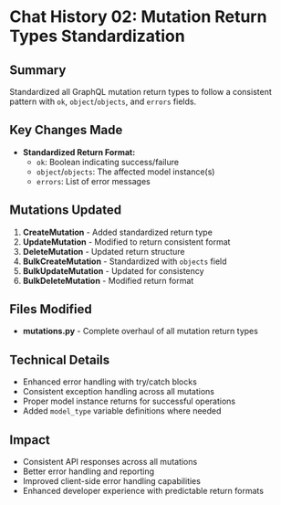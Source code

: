 # Chat History 02: Mutation Return Types Standardization

## Summary
Standardized all GraphQL mutation return types to follow a consistent pattern with `ok`, `object`/`objects`, and `errors` fields.

## Key Changes Made
- **Standardized Return Format:**
  - `ok`: Boolean indicating success/failure
  - `object`/`objects`: The affected model instance(s)
  - `errors`: List of error messages

## Mutations Updated
1. **CreateMutation** - Added standardized return type
2. **UpdateMutation** - Modified to return consistent format
3. **DeleteMutation** - Updated return structure
4. **BulkCreateMutation** - Standardized with `objects` field
5. **BulkUpdateMutation** - Updated for consistency
6. **BulkDeleteMutation** - Modified return format

## Files Modified
- **mutations.py** - Complete overhaul of all mutation return types

## Technical Details
- Enhanced error handling with try/catch blocks
- Consistent exception handling across all mutations
- Proper model instance returns for successful operations
- Added `model_type` variable definitions where needed

## Impact
- Consistent API responses across all mutations
- Better error handling and reporting
- Improved client-side error handling capabilities
- Enhanced developer experience with predictable return formats